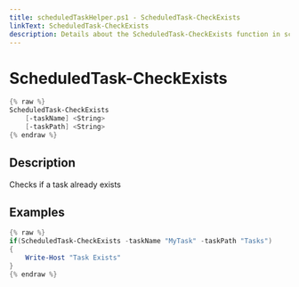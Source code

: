 ```yaml
---
title: scheduledTaskHelper.ps1 - ScheduledTask-CheckExists
linkText: ScheduledTask-CheckExists
description: Details about the ScheduledTask-CheckExists function in scheduledTaskHelper.ps1 helper script
---
```


# ScheduledTask-CheckExists

```PowerShell
{% raw %}
ScheduledTask-CheckExists
    [-taskName] <String>
    [-taskPath] <String>
{% endraw %}
```

## Description

Checks if a task already exists

## Examples

```PowerShell
{% raw %}
if(ScheduledTask-CheckExists -taskName "MyTask" -taskPath "Tasks")
{
    Write-Host "Task Exists"
}
{% endraw %}
```
